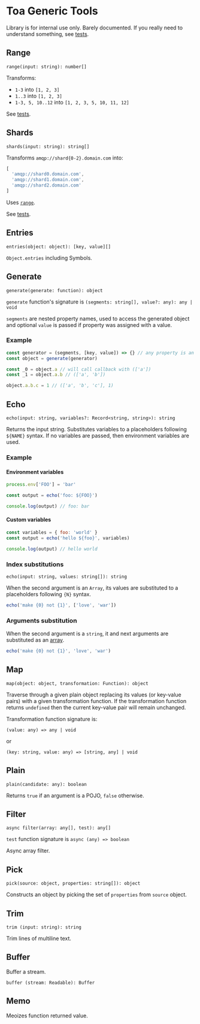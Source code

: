 # Toa Generic Tools

Library is for internal use only. Barely documented. If you really need to understand something,
see [tests](source).

## Range

`range(input: string): number[]`

Transforms:

- `1-3` into `[1, 2, 3]`
- `1..3` into `[1, 2, 3]`
- `1-3, 5, 10..12` into `[1, 2, 3, 5, 10, 11, 12]`

See [tests](test/range.test.js).

## Shards

`shards(input: string): string[]`

Transforms `amqp://shard{0-2}.domain.com` into:

```javascript
[
  'amqp://shard0.domain.com',
  'amqp://shard1.domain.com',
  'amqp://shard2.domain.com'
]
```

Uses [`range`](#range).

See [tests](test/shards.test.js).

## Entries

`entries(object: object): [key, value][]`

`Object.entries` including Symbols.

## Generate

`generate(generate: function): object`

`generate` function's signature is `(segments: string[], value?: any): any | void`

`segments` are nested property names, used to access the generated object and optional `value` is
passed if property was assigned with a value.

### Example

```javascript
const generator = (segments, [key, value]) => {} // any property is an object
const object = generate(generator)

const _0 = object.a // will call callback with (['a'])
const _1 = object.a.b // (['a', 'b'])

object.a.b.c = 1 // (['a', 'b', 'c'], 1)
```

## Echo

`echo(input: string, variables?: Record<string, string>): string`

Returns the input string.
Substitutes variables to a placeholders following `${NAME}` syntax.
If no variables are passed, then environment variables are used.

### Example

#### Environment variables

```javascript
process.env['FOO'] = 'bar'

const output = echo('foo: ${FOO}')

console.log(output) // foo: bar
```

#### Custom variables

```javascript
const variables = { foo: 'world' }
const output = echo('hello ${foo}', variables)

console.log(output) // hello world
```

### Index substitutions

`echo(input: string, values: string[]): string`

When the second argument is an `Array`, its values are substituted to a placeholders following `{N}`
syntax.

```javascript
echo('make {0} not {1}', ['love', 'war'])
```

### Arguments substitution

When the second argument is a `string`, it and next arguments are substituted as
an [array](#index-substitutions).

```javascript
echo('make {0} not {1}', 'love', 'war')
```

## Map

`map(object: object, transformation: Function): object`

Traverse through a given plain object replacing its values (or key-value pairs) with a given
transformation function.
If the transformation function returns `undefined` then the current key-value pair will remain
unchanged.

Transformation function signature is:

`(value: any) => any | void`

or

`(key: string, value: any) => [string, any] | void`

## Plain

`plain(candidate: any): boolean`

Returns `true` if an argument is a POJO, `false` otherwise.

## Filter

`async filter(array: any[], test): any[]`

`test` function signature is `async (any) => boolean`

Async array filter.

## Pick

`pick(source: object, properties: string[]): object`

Constructs an object by picking the set of `properties` from `source` object.

## Trim

`trim (input: string): string`

Trim lines of multiline text.

## Buffer

Buffer a stream.

`buffer (stream: Readable): Buffer`

## Memo

Meoizes function returned value.
